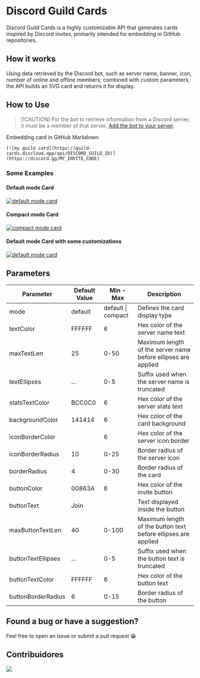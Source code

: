 # Discord Guild Cards

Discord Guild Cards is a highly customizable API that generates cards inspired by Discord invites, primarily intended for embedding in GitHub repositories.

## How it works

Using data retrieved by the Discord bot, such as server name, banner, icon, number of online and offline members, combined with custom parameters, the API builds an SVG card and returns it for display.

## How to Use

> \[!CAUTION]
> For the bot to retrieve information from a Discord server, it must be a member of that server. [Add the bot to your server](https://discord.com/oauth2/authorize?client_id=1395943682498101318&permissions=0&integration_type=0&scope=bot).

Embedding card in GitHub Markdown:

```
[![my guild card](https://guild-cards.discloud.app/api/DISCORD_GUILD_ID)](https://discord.gg/MY_INVITE_CODE)
```
### Some Examples

#### Default mode Card

[![default mode card](https://guild-cards.discloud.app/api/743482187365613641)](https://discord.gg/4hsS5V3Bgc)

#### Compact mode Card

[![compact mode card](https://guild-cards.discloud.app/api/743482187365613641)](https://discord.gg/4hsS5V3Bgc?mode=compact)

#### Default mode Card with some customizations

[![default mode card](https://guild-cards.discloud.app/api/743482187365613641?backgroundColor=DDDDDD&textColor=000000&statsTextColor=101010&borderRadius=0&buttonBorderRadius=0&buttonColor=000000)](https://discord.gg/4hsS5V3Bgc)

## Parameters

| Parameter          | Default Value | Min - Max          | Description                                                   |
| ------------------ | ------------- | ------------------ | ------------------------------------------------------------- |
| mode               | default       | default \| compact | Defines the card display type                                 |
| textColor          | FFFFFF        | 6                  | Hex color of the server name text                             |
| maxTextLen         | 25            | 0-50               | Maximum length of the server name before ellipses are applied |
| textEllipses       | ...           | 0-5                | Suffix used when the server name is truncated                 |
| statsTextColor     | BCC0C0        | 6                  | Hex color of the server stats text                            |
| backgroundColor    | 141414        | 6                  | Hex color of the card background                              |
| iconBorderColor    |               | 6                  | Hex color of the server icon border                           |
| iconBorderRadius   | 10            | 0-25               | Border radius of the server icon                              |
| borderRadius       | 4             | 0-30               | Border radius of the card                                     |
| buttonColor        | 00863A        | 6                  | Hex color of the invite button                                |
| buttonText         | Join          |                    | Text displayed inside the button                              |
| maxButtonTextLen   | 40            | 0-100              | Maximum length of the button text before ellipses are applied |
| buttonTextEllipses | ...           | 0-5                | Suffix used when the button text is truncated                 |
| buttonTextColor    | FFFFFF        | 6                  | Hex color of the button text                                  |
| buttonBorderRadius | 6             | 0-15               | Border radius of the button                                   |

## Found a bug or have a suggestion?

Feel free to open an issue or submit a pull request 😁

## Contribuidores

<a href="https://github.com/bielgomes/discord-guild-cards/graphs/contributors">
  <img src="https://contrib.rocks/image?repo=bielgomes/discord-guild-cards" />
</a>
